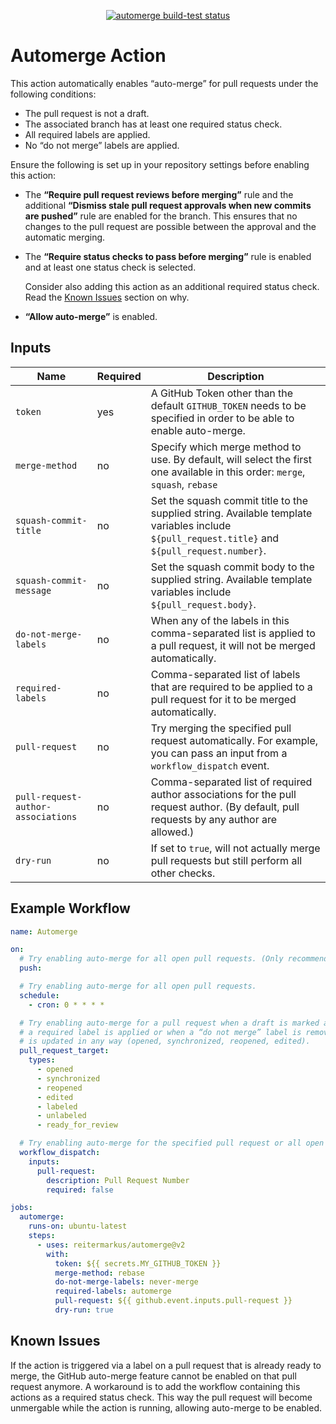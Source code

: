 <p align="center">
  <a href="https://github.com/reitermarkus/automerge/actions"><img alt="automerge build-test status" src="https://github.com/reitermarkus/automerge/workflows/build-test/badge.svg"></a>
</p>

# Automerge Action

This action automatically enables “auto-merge” for pull requests under the following conditions:

- The pull request is not a draft.
- The associated branch has at least one required status check.
- All required labels are applied.
- No “do not merge” labels are applied.

Ensure the following is set up in your repository settings before enabling this action:

- The **“Require pull request reviews before merging”** rule and the additional **“Dismiss stale pull request approvals when new commits are pushed”** rule
  are enabled for the branch. This ensures that no changes to the pull request are possible between the approval and the automatic merging.

- The **“Require status checks to pass before merging”** rule is enabled and at least one status check is selected.

  Consider also adding this action as an additional required status check. Read the [Known Issues](#known-issues) section on why.

- **“Allow auto-merge”** is enabled.

## Inputs

| Name                               | Required | Description                                                                                                                                    |
| ---------------------------------- | -------- | ---------------------------------------------------------------------------------------------------------------------------------------------- |
| `token`                            | yes      | A GitHub Token other than the default `GITHUB_TOKEN` needs to be specified in order to be able to enable auto-merge.                           |
| `merge-method`                     | no       | Specify which merge method to use. By default, will select the first one available in this order: `merge`, `squash`, `rebase`                  |
| `squash-commit-title`              | no       | Set the squash commit title to the supplied string. Available template variables include `${pull_request.title}` and `${pull_request.number}`. |
| `squash-commit-message`            | no       | Set the squash commit body to the supplied string. Available template variables include `${pull_request.body}`.                                |
| `do-not-merge-labels`              | no       | When any of the labels in this comma-separated list is applied to a pull request, it will not be merged automatically.                         |
| `required-labels`                  | no       | Comma-separated list of labels that are required to be applied to a pull request for it to be merged automatically.                            |
| `pull-request`                     | no       | Try merging the specified pull request automatically. For example, you can pass an input from a `workflow_dispatch` event.                     |
| `pull-request-author-associations` | no       | Comma-separated list of required author associations for the pull request author. (By default, pull requests by any author are allowed.)       |
| `dry-run`                          | no       | If set to `true`, will not actually merge pull requests but still perform all other checks.                                                    |

## Example Workflow

```yml
name: Automerge

on:
  # Try enabling auto-merge for all open pull requests. (Only recommended for testing.)
  push:

  # Try enabling auto-merge for all open pull requests.
  schedule:
    - cron: 0 * * * *

  # Try enabling auto-merge for a pull request when a draft is marked as “ready for review”, when
  # a required label is applied or when a “do not merge” label is removed, or when a pull request
  # is updated in any way (opened, synchronized, reopened, edited).
  pull_request_target:
    types:
      - opened
      - synchronized
      - reopened
      - edited
      - labeled
      - unlabeled
      - ready_for_review

  # Try enabling auto-merge for the specified pull request or all open pull requests if none is specified.
  workflow_dispatch:
    inputs:
      pull-request:
        description: Pull Request Number
        required: false

jobs:
  automerge:
    runs-on: ubuntu-latest
    steps:
      - uses: reitermarkus/automerge@v2
        with:
          token: ${{ secrets.MY_GITHUB_TOKEN }}
          merge-method: rebase
          do-not-merge-labels: never-merge
          required-labels: automerge
          pull-request: ${{ github.event.inputs.pull-request }}
          dry-run: true
```

## Known Issues

If the action is triggered via a label on a pull request that is already ready to merge, the GitHub auto-merge feature cannot be enabled on that pull request anymore. A workaround is to add the workflow containing this actions as a required status check. This way the pull request will become unmergable while the action is running, allowing auto-merge to be enabled.
